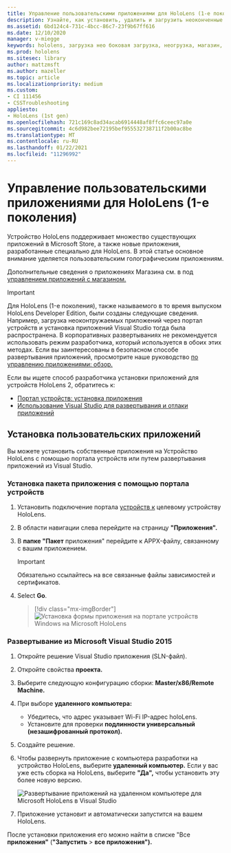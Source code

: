 ```yaml
---
title: Управление пользовательскими приложениями для HoloLens (1-е поколения)
description: Узнайте, как установить, удалить и загрузить неоконченные голографические приложения на устройства HoloLens с помощью портала устройств и Visual Studio.
ms.assetid: 6bd124c4-731c-4bcc-86c7-23f9b67ff616
ms.date: 12/10/2020
manager: v-miegge
keywords: hololens, загрузка нео боковая загрузка, неогрузка, магазин, uwp, приложение, установка
ms.prod: hololens
ms.sitesec: library
author: mattzmsft
ms.author: mazeller
ms.topic: article
ms.localizationpriority: medium
ms.custom:
- CI 111456
- CSSTroubleshooting
appliesto:
- HoloLens (1st gen)
ms.openlocfilehash: 721c169c8ad34acab6914448af8ffc6ceec97a0e
ms.sourcegitcommit: 4c6d982bee72195bef955532738711f2b00ac8be
ms.translationtype: MT
ms.contentlocale: ru-RU
ms.lasthandoff: 01/22/2021
ms.locfileid: "11296992"
---
```

# Управление пользовательскими приложениями для HoloLens (1-е поколения)

Устройство HoloLens поддерживает множество существующих приложений в Microsoft Store, а также новые приложения, разработанные специально для HoloLens. В этой статье основное внимание уделяется пользовательским голографическим приложениям.  

Дополнительные сведения о приложениях Магазина см. в под [управлением приложений с магазином.](holographic-store-apps.md)

> [!IMPORTANT]
> Для HoloLens (1-е поколения), также называемого в то время выпуском HoloLens Developer Edition, были созданы следующие сведения. Например, загрузка неоконтружаемых приложений через портал устройств и установка приложений Visual Studio тогда была распространена. В корпоративных развертываниях не рекомендуется использовать режим разработчика, который используется в обоих этих методах. Если вы заинтересованы в безопасном способе развертывания приложений, просмотрите наше руководство [по управлению приложениями: обзор.](app-deploy-overview.md)
>
> Если вы ищете способ разработчика установки приложений для устройств HoloLens 2, обратитесь к:
> - [Портал устройств: установка приложения](https://docs.microsoft.com/windows/mixed-reality/develop/platform-capabilities-and-apis/using-the-windows-device-portal#installing-an-app)
> - [Использование Visual Studio для развертывания и отлаки приложений](https://docs.microsoft.com/windows/mixed-reality/develop/platform-capabilities-and-apis/using-visual-studio)

## Установка пользовательских приложений

Вы можете установить собственные приложения на Устройство HoloLens с помощью портала устройств или путем развертывания приложений из Visual Studio.

### Установка пакета приложения с помощью портала устройств

1. Установить подключение портала [устройств к](https://docs.microsoft.com/windows/mixed-reality/using-the-windows-device-portal) целевому устройству HoloLens.

1. В области навигации слева перейдите на страницу **"Приложения".**

1. В **папке "Пакет** приложения" перейдите к APPX-файлу, связанному с вашим приложением.

   > [!IMPORTANT]
   > Обязательно ссылайтесь на все связанные файлы зависимостей и сертификатов.

1. Select **Go**.

   > [!div class="mx-imgBorder"]
   > ![Установка формы приложения на портале устройств Windows на Microsoft HoloLens](images/deviceportal-appmanager.jpg)

### Развертывание из Microsoft Visual Studio 2015

1. Откройте решение Visual Studio приложения (SLN-файл).

1. Откройте свойства **проекта.**

1. Выберите следующую конфигурацию сборки: **Master/x86/Remote Machine.**

1. При выборе **удаленного компьютера:**
   - Убедитесь, что адрес указывает Wi-Fi IP-адрес holoLens.
   - Установите для проверки **подлинности универсальный (незашифрованный протокол).**
   
1. Создайте решение.

1. Чтобы развернуть приложение с компьютера разработки на устройство HoloLens, выберите **удаленный компьютер.** Если у вас уже есть сборка на HoloLens, выберите **"Да",** чтобы установить эту более новую версию.  

   ![Развертывание приложений на удаленном компьютере для Microsoft HoloLens в Visual Studio](images/vs2015-remotedeployment.jpg)  
   
1. Приложение установит и автоматически запустится на вашем HoloLens.

После установки приложения его можно найти в списке "Все **приложения"** (**"Запустить**  >  **все приложения").**
